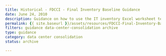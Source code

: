 ```yaml
---
title: Historical - FDCCI - Final Inventory Baseline Guidance
date: June 24, 2010
description: Guidance on how to use the IT inventory Excel worksheet template to create your inventory.
permalink: {{ site.baseurl }}/assets/resources/FDCCI-Final-Inventory-Baseline-Guidance.doc
filters: guidance data-center-consolidation archive
type: guidance
category: data center consolidation
status: archive

---
```

